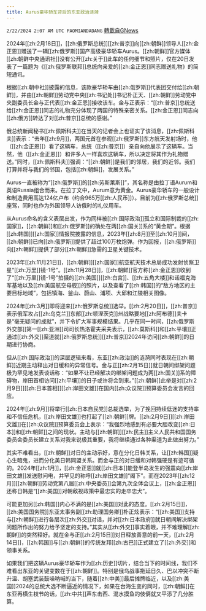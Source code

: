 ```yaml
---
title: Aurus豪华轿车背后的东亚政治涟漪
---
```

`2/22/2024 2:07 AM UTC PAOMIANDADANG` [轉載自GNews](https://gnews.org/articles/2330623)

2024年[[zh:2月18日]]，[[zh:俄罗斯总统]][[zh:普京]]向[[zh:朝鲜]]领导人[[zh:金正恩]]赠送了一辆[[zh:俄罗斯]]国产高级豪华轿车Aurus。[[zh:朝鲜]]官方媒体[[zh:朝鲜中央通讯社]]没有公开[[zh:关于]]此车的任何细节和照片，仅在20日发表了一篇题为《[[zh:俄罗斯联邦]]总统向亲爱的[[zh:金正恩]]同志赠送礼物》的简短通讯。

根据[[zh:朝中社]]披露的信息，该款豪华轿车由[[zh:俄罗斯]]代表团交付给[[zh:朝鲜]]，并由[[zh:朝鲜]]劳动党中央[[zh:书记处]]书记朴正天、[[zh:朝鲜]]劳动党中央副委员长金与正代表[[zh:金正恩]]接收该车。金与正表示：“[[zh:普京]]总统送给[[zh:金正恩]]同志的礼物充分体现了两国的特殊亲密关系。[[zh:金正恩]]同志向[[zh:俄方]]转达了对[[zh:普京]]总统的感谢。”

俄总统新闻秘书[[zh:佩斯科夫]]在当天的记者会上也证实了该消息，[[zh:佩斯科夫]]表示：“去年[[zh:9月]]，两国元首在参观[[zh:俄罗斯]]东方航天发射场时，他（[[zh:金正恩]]）看了这辆车，总统（[[zh:普京]]）亲自向他展示了这辆车。当然，他（[[zh:金正恩]]）和许多人一样喜欢这辆车，所以决定将其作为礼物赠送。”同时，[[zh:佩斯科夫]]强调：“[[zh:朝鲜]]是我们的邻居，我们的近邻。我们打算并将与我们的邻国，包括[[zh:朝鲜]]，发展关系。”

Aurus一直被称为“[[zh:俄罗斯]]的[[zh:劳斯莱斯]]”，其名称是由拉丁语Aurum和英语Russia组合而来。在拉丁文中，Aurum意为黄金。Aurus豪华轿车的一般设计和制造费用高达124亿卢布（约合965万[[zh:人民币]]）。目前为[[zh:俄罗斯总统]]座驾，同时也作为外国领导人访俄时的礼仪用车。

从Aurus命名的含义表层出发，作为同样被[[zh:国际政治]]孤立和国际制裁的[[zh:国家]]，[[zh:朝鲜]]和[[zh:俄罗斯]]的确处在两[[zh:国关]]系的“黄金期”。根据[[zh:韩国]][[zh:国家]]情报院披露的信息，2023年[[zh:8月]]至[[zh:10月]]间，[[zh:朝鲜]]已向[[zh:俄罗斯]]提供了超过100万枚炮弹。作为回报，[[zh:俄罗斯]]向[[zh:朝鲜]]提供了部分[[zh:朝鲜]]急需的卫星关键技术。

2023年[[zh:11月21日]]，[[zh:朝鲜]][[zh:国家]]航空航天技术总局成功发射侦察卫星“[[zh:万里]]镜-1号”。[[zh:11月28日]]，[[zh:朝鲜]]官方称[[zh:金正恩]]收到了“[[zh:万里]]镜-1号”拍摄的[[zh:美国]][[zh:白宫]]、[[zh:五角大楼]]和诺福克海军基地以及[[zh:美国航空母舰]]的照片，以及查看了[[zh:韩国]]的“敌方地区的主要目标地域”，包括镇海、釜山、蔚山、浦项、大邱和江陵相关图像。

2024年[[zh:3月]]即将迎来[[zh:俄罗斯总统]]选举。[[zh:2月20日]]，[[zh:普京]]表示俄军攻占[[zh:乌克兰]]东部[[zh:顿涅茨克]]州战略要地[[zh:阿布德]]夫卡是“毫无疑问的成就”，并下令扩大军事规模结果。几乎在同一时间，[[zh:俄罗斯外交部]]第一[[zh:亚洲]]司司长热洛霍夫采夫表示，[[zh:莫斯科]]和[[zh:平壤]]正通过[[zh:外交]]渠道就[[zh:俄罗斯总统]][[zh:普京]]2024年访问[[zh:朝鲜]]的日期进行协商。

但从[[zh:国际政治]]的深层逻辑来看，东亚[[zh:政治]]的涟漪同时表现在[[zh:朝鲜]]近期主动释出对日缓和的异常信号。金与正[[zh:2月15日]]就日朝间绑架问题极为罕见地发表谈话称：“如果不让已经解决的绑架问题成为两[[zh:国关]]系的障碍物，岸田首相访问[[zh:平壤]]的日子或许将会到来。”[[zh:朝鲜]]此举是对[[zh:2月9日]][[zh:日本首相]][[zh:岸田文雄]]在国内[[zh:众议院]]预算委员会发言的回应。

2024年[[zh:9月]]将举行[[zh:日本自民党]]总裁选举，为了挽回持续低迷的支持率和不信任危机，[[zh:岸田文雄]]也打起了[[zh:朝鲜]]牌。[[zh:2月9日]][[zh:岸田文雄]]在[[zh:众议院]]预算委员会上表示：“我强烈地感到有必要大胆改变[[zh:日本]]和[[zh:朝鲜]]之间的现状。主动与[[zh:朝鲜]][[zh:民主]]主义人民共和国国务委员会委员长建立关系对我来说极其重要，我将继续通过各种渠道为此做出努力。”

其实不难看出，[[zh:朝鲜]]对日的主动示好，意在分化日韩关系，让[[zh:韩国]]疑心生暗鬼，进而分化美日韩同盟关系。而金与正的对日缓和对韩强硬是有迹可循的。2024年[[zh:1月]]，[[zh:金正恩]]就[[zh:日本]]能登半岛发生的强震向[[zh:岸田文雄]]发送慰问电，并罕见的称呼[[zh:岸田文雄]]“阁下”。而在2023年[[zh:12月]][[zh:朝鲜]]劳动党第八届[[zh:中央委员]]会第九次全体会议上，[[zh:金正恩]]还称日韩是“[[zh:美国]]对朝敌视政策中最忠实的走卒忠犬”。

可能更加另[[zh:韩国]]内心不满的是[[zh:美国]]对此的态度。[[zh:2月15日]]，[[zh:美国国务院]]东亚太事务副[[zh:助理国务卿]]朴正炫表示：“[[zh:美国]]支持与[[zh:朝鲜]]进行各层次[[zh:外交]]对话，并对[[zh:日本政府]]就日朝间解决绑架问题所作出的努力给予坚定的支持。”其实从[[zh:外交]]事实着眼，并不难理解[[zh:朝鲜]]的突然释好。就在金与正[[zh:2月15日]]对日释放善意的前一天，[[zh:2月14日]]，[[zh:韩国]]与[[zh:朝鲜]]的传统友邦[[zh:古巴]]正式建立了[[zh:外交]]和领事关系。

如果我们把这辆Aurus豪华轿车作为[[zh:历史]]切片，结合当下的时间线，我们不难看出东亚的关键变数在于[[zh:朝鲜]]。特别是俄乌战事拖延日久、巴以冲突不断升温、胡塞武装鼓噪呐喊的当下，随着[[zh:中美]]最后摊牌临近，以及[[zh:美国]]2024的总统大选不断逼近的情况下，如果在台海生变的同时，[[zh:朝鲜]]在东亚再横生枝节的话，[[zh:中共]]声东击西、混水摸鱼的伎俩就又平添了几分胜算。
